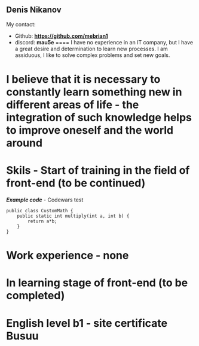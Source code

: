 Denis Nikanov
---
My contact:
+ Github: **https://github.com/mebrian1**
+ discord: **mau5e**
====
I have no experience in an IT company, but I have a great desire and determination to learn new processes. I am assiduous, I like to solve complex problems and set new goals.

I believe that it is necessary to constantly learn something new in different areas of life - the integration of such knowledge helps to improve oneself and the world around
===
Skils - Start of training in the field of front-end (to be continued)
===
***Example code*** - Codewars test
```
public class CustomMath {
    public static int multiply(int a, int b) {
        return a*b;
    }
}
```
Work experience - none
===
In learning stage of front-end (to be completed)
===
English level b1 - site certificate Busuu
===